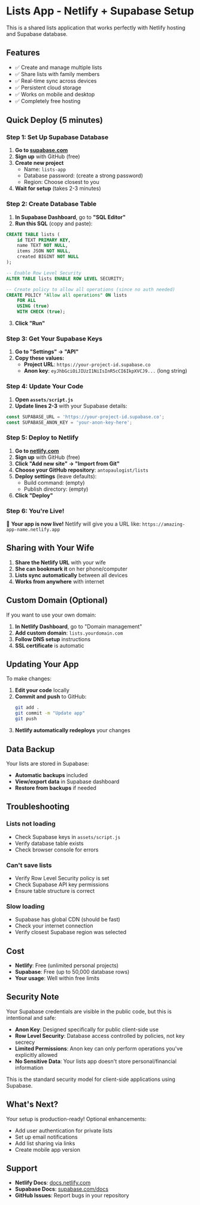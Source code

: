 # Lists App - Netlify + Supabase Setup

This is a shared lists application that works perfectly with Netlify hosting and Supabase database.

## **Features**
- ✅ Create and manage multiple lists
- ✅ Share lists with family members
- ✅ Real-time sync across devices
- ✅ Persistent cloud storage
- ✅ Works on mobile and desktop
- ✅ Completely free hosting

## **Quick Deploy (5 minutes)**

### **Step 1: Set Up Supabase Database**

1. **Go to [supabase.com](https://supabase.com)**
2. **Sign up** with GitHub (free)
3. **Create new project**
   - Name: `lists-app`
   - Database password: (create a strong password)
   - Region: Choose closest to you
4. **Wait for setup** (takes 2-3 minutes)

### **Step 2: Create Database Table**

1. **In Supabase Dashboard**, go to **"SQL Editor"**
2. **Run this SQL** (copy and paste):

```sql
CREATE TABLE lists (
    id TEXT PRIMARY KEY,
    name TEXT NOT NULL,
    items JSON NOT NULL,
    created BIGINT NOT NULL
);

-- Enable Row Level Security
ALTER TABLE lists ENABLE ROW LEVEL SECURITY;

-- Create policy to allow all operations (since no auth needed)
CREATE POLICY "Allow all operations" ON lists
    FOR ALL 
    USING (true)
    WITH CHECK (true);
```

3. **Click "Run"**

### **Step 3: Get Your Supabase Keys**

1. **Go to "Settings" → "API"**
2. **Copy these values:**
   - **Project URL**: `https://your-project-id.supabase.co`
   - **Anon key**: `eyJhbGciOiJIUzI1NiIsInR5cCI6IkpXVCJ9...` (long string)

### **Step 4: Update Your Code**

1. **Open `assets/script.js`**
2. **Update lines 2-3** with your Supabase details:
```javascript
const SUPABASE_URL = 'https://your-project-id.supabase.co';
const SUPABASE_ANON_KEY = 'your-anon-key-here';
```

### **Step 5: Deploy to Netlify**

1. **Go to [netlify.com](https://netlify.com)**
2. **Sign up** with GitHub (free)
3. **Click "Add new site" → "Import from Git"**
4. **Choose your GitHub repository**: `antopaulogist/lists`
5. **Deploy settings** (leave defaults):
   - Build command: (empty)
   - Publish directory: (empty)
6. **Click "Deploy"**

### **Step 6: You're Live!**

🎉 **Your app is now live!** Netlify will give you a URL like:
`https://amazing-app-name.netlify.app`

## **Sharing with Your Wife**

1. **Share the Netlify URL** with your wife
2. **She can bookmark it** on her phone/computer
3. **Lists sync automatically** between all devices
4. **Works from anywhere** with internet

## **Custom Domain (Optional)**

If you want to use your own domain:
1. **In Netlify Dashboard**, go to "Domain management"
2. **Add custom domain**: `lists.yourdomain.com`
3. **Follow DNS setup** instructions
4. **SSL certificate** is automatic

## **Updating Your App**

To make changes:
1. **Edit your code** locally
2. **Commit and push** to GitHub:
   ```bash
   git add .
   git commit -m "Update app"
   git push
   ```
3. **Netlify automatically redeploys** your changes

## **Data Backup**

Your lists are stored in Supabase:
- **Automatic backups** included
- **View/export data** in Supabase dashboard
- **Restore from backups** if needed

## **Troubleshooting**

### **Lists not loading**
- Check Supabase keys in `assets/script.js`
- Verify database table exists
- Check browser console for errors

### **Can't save lists**
- Verify Row Level Security policy is set
- Check Supabase API key permissions
- Ensure table structure is correct

### **Slow loading**
- Supabase has global CDN (should be fast)
- Check your internet connection
- Verify closest Supabase region was selected

## **Cost**

- **Netlify**: Free (unlimited personal projects)
- **Supabase**: Free (up to 50,000 database rows)
- **Your usage**: Well within free limits

## **Security Note**

Your Supabase credentials are visible in the public code, but this is intentional and safe:

- **Anon Key**: Designed specifically for public client-side use
- **Row Level Security**: Database access controlled by policies, not key secrecy
- **Limited Permissions**: Anon key can only perform operations you've explicitly allowed
- **No Sensitive Data**: Your lists app doesn't store personal/financial information

This is the standard security model for client-side applications using Supabase.

## **What's Next?**

Your setup is production-ready! Optional enhancements:
- Add user authentication for private lists
- Set up email notifications
- Add list sharing via links
- Create mobile app version

## **Support**

- **Netlify Docs**: [docs.netlify.com](https://docs.netlify.com)
- **Supabase Docs**: [supabase.com/docs](https://supabase.com/docs)
- **GitHub Issues**: Report bugs in your repository 